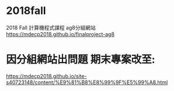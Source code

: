 # 2018fall
2018 Fall 計算機程式課程 ag8分組網站
https://mdecp2018.github.io/finalproject-ag8
# 因分組網站出問題 期末專案改至:
https://mdecp2018.github.io/site-s40723148/content/%E9%81%B8%E8%99%9F%E5%99%A8.html
